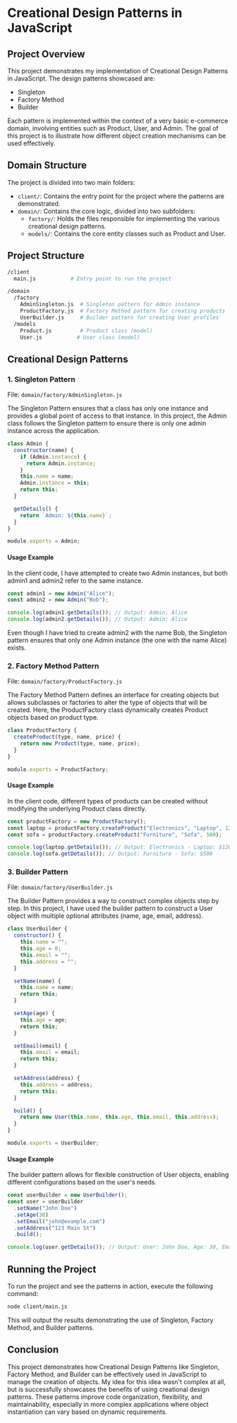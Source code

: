 # Creational Design Patterns in JavaScript

## Project Overview

This project demonstrates my implementation of Creational Design Patterns in JavaScript. The design patterns showcased are:

- Singleton
- Factory Method
- Builder

Each pattern is implemented within the context of a very basic e-commerce domain, involving entities such as Product, User, and Admin. The goal of this project is to illustrate how different object creation mechanisms can be used effectively.

## Domain Structure

The project is divided into two main folders:

- `client/`: Contains the entry point for the project where the patterns are demonstrated.
- `domain/`: Contains the core logic, divided into two subfolders:
  - `factory/`: Holds the files responsible for implementing the various creational design patterns.
  - `models/`: Contains the core entity classes such as Product and User.

## Project Structure

```bash
/client
  main.js           # Entry point to run the project

/domain
  /factory
    AdminSingleton.js  # Singleton pattern for Admin instance
    ProductFactory.js  # Factory Method pattern for creating products
    UserBuilder.js     # Builder pattern for creating User profiles
  /models
    Product.js         # Product class (model)
    User.js           # User class (model)
```

## Creational Design Patterns

### 1. Singleton Pattern

File: `domain/factory/AdminSingleton.js`

The Singleton Pattern ensures that a class has only one instance and provides a global point of access to that instance. In this project, the Admin class follows the Singleton pattern to ensure there is only one admin instance across the application.

```javascript
class Admin {
  constructor(name) {
    if (Admin.instance) {
      return Admin.instance;
    }
    this.name = name;
    Admin.instance = this;
    return this;
  }

  getDetails() {
    return `Admin: ${this.name}`;
  }
}

module.exports = Admin;
```

#### Usage Example

In the client code, I have attempted to create two Admin instances, but both admin1 and admin2 refer to the same instance.

```javascript
const admin1 = new Admin("Alice");
const admin2 = new Admin("Bob");

console.log(admin1.getDetails()); // Output: Admin: Alice
console.log(admin2.getDetails()); // Output: Admin: Alice
```

Even though I have tried to create admin2 with the name Bob, the Singleton pattern ensures that only one Admin instance (the one with the name Alice) exists.

### 2. Factory Method Pattern

File: `domain/factory/ProductFactory.js`

The Factory Method Pattern defines an interface for creating objects but allows subclasses or factories to alter the type of objects that will be created. Here, the ProductFactory class dynamically creates Product objects based on product type.

```javascript
class ProductFactory {
  createProduct(type, name, price) {
    return new Product(type, name, price);
  }
}

module.exports = ProductFactory;
```

#### Usage Example

In the client code, different types of products can be created without modifying the underlying Product class directly.

```javascript
const productFactory = new ProductFactory();
const laptop = productFactory.createProduct("Electronics", "Laptop", 1200);
const sofa = productFactory.createProduct("Furniture", "Sofa", 500);

console.log(laptop.getDetails()); // Output: Electronics - Laptop: $1200
console.log(sofa.getDetails()); // Output: Furniture - Sofa: $500
```

### 3. Builder Pattern

File: `domain/factory/UserBuilder.js`

The Builder Pattern provides a way to construct complex objects step by step. In this project, I have used the builder pattern to construct a User object with multiple optional attributes (name, age, email, address).

```javascript
class UserBuilder {
  constructor() {
    this.name = "";
    this.age = 0;
    this.email = "";
    this.address = "";
  }

  setName(name) {
    this.name = name;
    return this;
  }

  setAge(age) {
    this.age = age;
    return this;
  }

  setEmail(email) {
    this.email = email;
    return this;
  }

  setAddress(address) {
    this.address = address;
    return this;
  }

  build() {
    return new User(this.name, this.age, this.email, this.address);
  }
}

module.exports = UserBuilder;
```

#### Usage Example

The builder pattern allows for flexible construction of User objects, enabling different configurations based on the user's needs.

```javascript
const userBuilder = new UserBuilder();
const user = userBuilder
  .setName("John Doe")
  .setAge(30)
  .setEmail("john@example.com")
  .setAddress("123 Main St")
  .build();

console.log(user.getDetails()); // Output: User: John Doe, Age: 30, Email: john@example.com, Address: 123 Main St
```

## Running the Project

To run the project and see the patterns in action, execute the following command:

```bash
node client/main.js
```

This will output the results demonstrating the use of Singleton, Factory Method, and Builder patterns.

## Conclusion

This project demonstrates how Creational Design Patterns like Singleton, Factory Method, and Builder can be effectively used in JavaScript to manage the creation of objects. My idea for this idea wasn't complex at all, but is successfully showcases the benefits of using creational design patterns. These patterns improve code organization, flexibility, and maintainability, especially in more complex applications where object instantiation can vary based on dynamic requirements.
